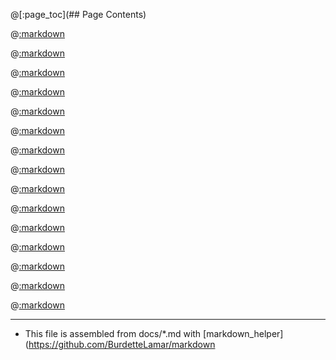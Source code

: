 @[:page_toc](## Page Contents)

@[:markdown](intro.md)

@[:markdown](contribute.md)

@[:markdown](version.md)

@[:markdown](requirements.md)

@[:markdown](install_python_modules.md)

@[:markdown](downloads.md)

@[:markdown](config.md)

@[:markdown](query_docs.md)

@[:markdown](webui.md)

@[:markdown](cli_synopsis.md)

@[:markdown](screenshots.md)

@[:markdown](service.md)

@[:markdown](list_docs.md)

@[:markdown](todo.md)

@[:markdown](license.md)

---
* This file is assembled from docs/*.md with [markdown_helper](https://github.com/BurdetteLamar/markdown
